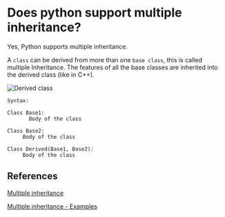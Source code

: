 # Does python support multiple inheritance?

Yes, Python supports multiple inheritance.

A `class` can be  derived from more than one `base class`, this is called multiple Inheritance. The features of all the base classes are inherited into the derived class (like in C++).

![Derived class](https://media.geeksforgeeks.org/wp-content/uploads/20191222084630/multipleinh.png)

`Syntax:`

```python3
Class Base1:
       Body of the class

Class Base2:
     Body of the class

Class Derived(Base1, Base2):
     Body of the class
```

## References

[Multiple inheritance](https://www.tutorialspoint.com/does-python-support-multiple-inheritance)

[Multiple inheritance - Examples](https://www.geeksforgeeks.org/multiple-inheritance-in-python/)
